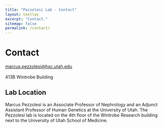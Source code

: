 ```yaml
---
title: "Pezzolesi Lab - Contact"
layout: textlay
excerpt: "Contact."
sitemap: false
permalink: /contact/
---
```


# Contact

marcus.pezzolesi@hsc.utah.edu
<br/>
<br/>
413B Wintrobe Building

## Lab Location

Marcus Pezzolesi is an Associate Professor of Nephrology and an Adjunct Assistant Professor of Human Genetics at the University of Utah. The Pezzolesi lab is located on the 4th floor of the Wintrobe Research building next to the University of Utah School of Medicine.
<br/>
<br/>
